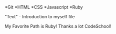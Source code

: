 
*Git
*HTML
*CSS
*Javascript
*Ruby


"Text" - Introduction to myself file

My Favorite Path is Ruby!
Thanks a lot CodeSchool!
